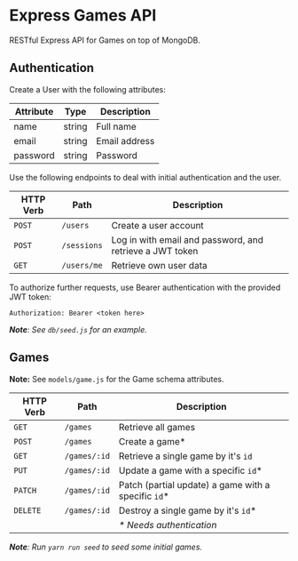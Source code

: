 # Express Games API

RESTful Express API for Games on top of MongoDB.

## Authentication

Create a User with the following attributes:

| Attribute | Type   | Description   |
|-----------|--------|---------------|
| name      | string | Full name     |
| email     | string | Email address |
| password  | string | Password      |

Use the following endpoints to deal with initial authentication and the user.

| HTTP Verb | Path        | Description |
|-----------|-------------|--------------|
| `POST`    | `/users`    | Create a user account |
| `POST`    | `/sessions` | Log in with email and password, and retrieve a JWT token |
| `GET`     | `/users/me` | Retrieve own user data |

To authorize further requests, use Bearer authentication with the provided JWT token:

```
Authorization: Bearer <token here>
```

_**Note**: See `db/seed.js` for an example._

## Games

**Note:** See `models/game.js` for the Game schema attributes.

| HTTP Verb | Path | Description |
|-----------|------|--------------|
| `GET` | `/games` | Retrieve all games |
| `POST` | `/games` | Create a game* |
| `GET` | `/games/:id` | Retrieve a single game by it's `id` |
| `PUT` | `/games/:id` | Update a game with a specific `id`* |
| `PATCH` | `/games/:id` | Patch (partial update) a game with a specific `id`* |
| `DELETE` | `/games/:id` | Destroy a single game by it's `id`* |
| | | _* Needs authentication_ |

_**Note**: Run `yarn run seed` to seed some initial games._
